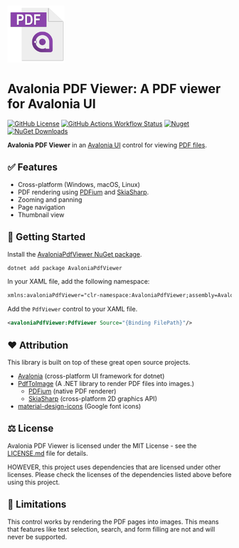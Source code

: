 ![Avalonia PDF Viewer](https://raw.githubusercontent.com/chrisg32/AvaloniaPdfViewer/main/icon.png)
# Avalonia PDF Viewer: A PDF viewer for Avalonia UI

[![GitHub License](https://img.shields.io/github/license/chrisg32/AvaloniaPdfViewer)](https://github.com/chrisg32/AvaloniaPdfViewer/blob/main/LICENSE)
[![GitHub Actions Workflow Status](https://img.shields.io/github/actions/workflow/status/chrisg32/AvaloniaPdfViewer/ci.yml)](https://github.com/chrisg32/AvaloniaPdfViewer)
[![Nuget](https://img.shields.io/nuget/v/AvaloniaPdfViewer)](https://www.nuget.org/packages/AvaloniaPdfViewer/)
[![NuGet Downloads](https://img.shields.io/nuget/dt/AvaloniaPdfViewer)](https://www.nuget.org/packages/AvaloniaPdfViewer/)

**Avalonia PDF Viewer** in an [Avalonia UI](https://avaloniaui.net) control for viewing [PDF files](https://en.wikipedia.org/wiki/PDF).

## ✅ Features

- Cross-platform (Windows, macOS, Linux)
- PDF rendering using [PDFium](https://pdfium.googlesource.com/pdfium/) and [SkiaSharp](https://github.com/mono/SkiaSharp).
- Zooming and panning
- Page navigation
- Thumbnail view

## 🚀 Getting Started

Install the [AvaloniaPdfViewer NuGet package](https://www.nuget.org/packages/AvaloniaPdfViewer/).

```bash
dotnet add package AvaloniaPdfViewer
```

In your XAML file, add the following namespace:

```xml
xmlns:avaloniaPdfViewer="clr-namespace:AvaloniaPdfViewer;assembly=AvaloniaPdfViewer"
```

Add the `PdfViewer` control to your XAML file.

```xml
<avaloniaPdfViewer:PdfViewer Source="{Binding FilePath}"/>
```

## ❤️ Attribution

This library is built on top of these great open source projects.

- [Avalonia](https://github.com/AvaloniaUI/Avalonia) (cross-platform UI framework for dotnet)
- [PdfToImage](https://github.com/sungaila/PDFtoImage) (A .NET library to render PDF files into images.)
  - [PDFium](https://pdfium.googlesource.com/pdfium/) (native PDF renderer)
  - [SkiaSharp](https://github.com/mono/SkiaSharp) (cross-platform 2D graphics API)
- [material-design-icons](https://github.com/google/material-design-icons) (Google font icons)

## ⚖️ License

Avalonia PDF Viewer is licensed under the MIT License - see the [LICENSE.md](LICENSE.md) file for details.

HOWEVER, this project uses dependencies that are licensed under other licenses. Please check the licenses of the dependencies listed above before using this project.

## 🙁 Limitations

This control works by rendering the PDF pages into images. This means that features like text selection, search, and form filling are not and will never be supported.